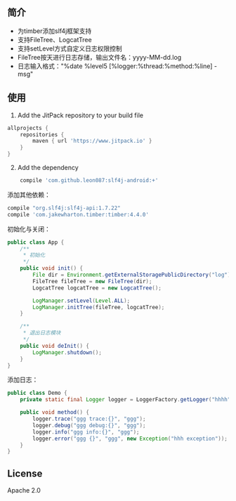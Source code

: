 
简介
-----

- 为timber添加slf4j框架支持
- 支持FileTree、LogcatTree
- 支持setLevel方式自定义日志权限控制
- FileTree按天进行日志存储，输出文件名：yyyy-MM-dd.log
- 日志输入格式："%date %level5 [%logger:%thread:%method:%line] - msg"

使用
-----
1. Add the JitPack repository to your build file
```groovy
allprojects {
	repositories {
		maven { url 'https://www.jitpack.io' }
	}
}
```
2. Add the dependency
```groovy
    compile 'com.github.leon087:slf4j-android:+'
```

添加其他依赖：
```groovy
compile "org.slf4j:slf4j-api:1.7.22"
compile 'com.jakewharton.timber:timber:4.4.0'
```

初始化与关闭：
```java
public class App {
    /**
     * 初始化
     */
    public void init() {
        File dir = Environment.getExternalStoragePublicDirectory("log");
        FileTree fileTree = new FileTree(dir);
        LogcatTree logcatTree = new LogcatTree();

        LogManager.setLevel(Level.ALL);
        LogManager.initTree(fileTree, logcatTree);
    }

    /**
     * 退出日志模块
     */
    public void deInit() {
        LogManager.shutdown();
    }
}
```

添加日志：
```java
public class Demo {
    private static final Logger logger = LoggerFactory.getLogger("hhhh");

    public void method() {
        logger.trace("ggg trace:{}", "ggg");
        logger.debug("ggg debug:{}", "ggg");
        logger.info("ggg info:{}", "ggg");
        logger.error("ggg {}", "ggg", new Exception("hhh exception"));
    }
}
```

License
---
Apache 2.0


